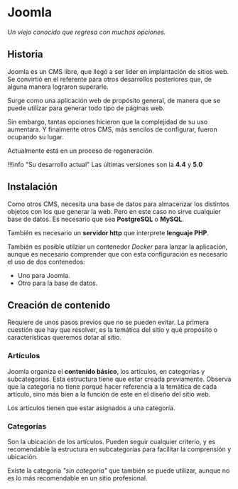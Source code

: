 # Joomla

*Un viejo conocido que regresa con muchas opciones.*

## Historia

Joomla es un CMS libre, que llegó a ser lider en implantación de sitios web. Se convirtió en el referente para otros desarrollos posteriores que, de alguna manera lograron superarle.

Surge como una aplicación web de propósito general, de manera que se puede utilizar para generar todo tipo de páginas web.

Sin embargo, tantas opciones hicieron que la complejidad de su uso aumentara. Y finalmente otros CMS, más sencilos de configurar, fueron ocupando su lugar.

Actualmente está en un proceso de regeneración.

!!!info "Su desarrollo actual"
    Las últimas versiones son la **4.4** y **5.0**

## Instalación

Como otros CMS, necesita una base de datos para almacenzar los distintos objetos con los que generar la web. Pero en este caso no sirve cualquier base de datos. Es necesario que sea **PostgreSQL** o **MySQL**.

También es necesario un **servidor http** que interprete **lenguaje PHP**.

También es posible utilziar un contenedor *Docker* para lanzar la aplicación, aunque es necesario comprender que con esta configuración es necesario el uso de dos contenedos:
- Uno para Joomla.
- Otro para la base de datos.

## Creación de contenido

Requiere de unos pasos previos que no se pueden evitar. La primera cuestión que hay que resolver, es la temática del sitio y qué propósito o características queremos dotar al sitio.

### Artículos

Joomla organiza el **contenido básico**, los artículos, en categorias y subcategorias. Esta estructura tiene que estar creada previamente. Observa que la categoria no tiene porqué hacer referencia a la temática de cada artículo, sino más bien a la función de este en el diseño del sitio web.

Los artículos tienen que estar asignados a una categoría.

### Categorías

Son la ubicación de los artículos. Pueden seguir cualquier criterio, y es recomendable la estructura en subcategorías para facilitar la comprensión y ubicación. 

Existe la categoria *"sin categoria"* que también se puede utilizar, aunque no es lo más recomendable en un sitio profesional.


